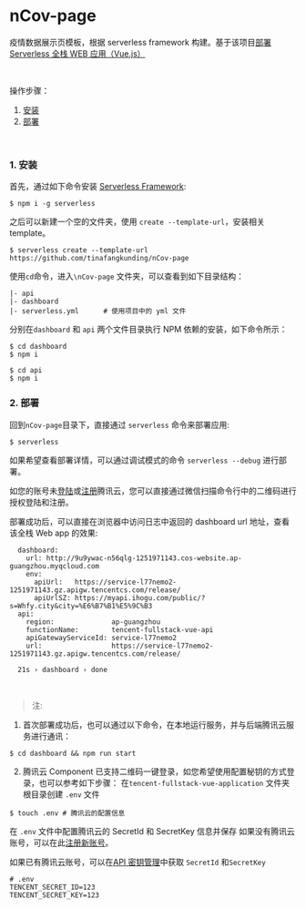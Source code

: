 # nCov-page
疫情数据展示页模板，根据 serverless framework 构建。基于该项目[部署 Serverless 全栈 WEB 应用（Vue.js）](https://github.com/serverless/components/tree/master/templates/tencent-fullstack-vue-application)

&nbsp;

操作步骤：

1. [安装](#1-安装)
2. [部署](#2-部署)

&nbsp;

### 1. 安装

首先，通过如下命令安装 [Serverless Framework](https://www.github.com/serverless/serverless):

```console
$ npm i -g serverless
```

之后可以新建一个空的文件夹，使用 `create --template-url`，安装相关 template。

```console
$ serverless create --template-url https://github.com/tinafangkunding/nCov-page
```

使用`cd`命令，进入`\nCov-page` 文件夹，可以查看到如下目录结构：

```
|- api
|- dashboard
|- serverless.yml      # 使用项目中的 yml 文件
```

分别在`dashboard` 和 `api` 两个文件目录执行 NPM 依赖的安装，如下命令所示：

```console
$ cd dashboard
$ npm i
```

```
$ cd api
$ npm i
```

### 2. 部署

回到`nCov-page`目录下，直接通过 `serverless` 命令来部署应用:

```console
$ serverless
```

如果希望查看部署详情，可以通过调试模式的命令 `serverless --debug` 进行部署。

如您的账号未[登陆](https://cloud.tencent.com/login)或[注册](https://cloud.tencent.com/register)腾讯云，您可以直接通过微信扫描命令行中的二维码进行授权登陆和注册。

部署成功后，可以直接在浏览器中访问日志中返回的 dashboard url 地址，查看该全栈 Web app 的效果:

```
  dashboard: 
    url: http://9u9ywac-n56qlg-1251971143.cos-website.ap-guangzhou.myqcloud.com
    env: 
      apiUrl:   https://service-l77nemo2-1251971143.gz.apigw.tencentcs.com/release/
      apiUrlSZ: https://myapi.ihogu.com/public/?s=Whfy.city&city=%E6%B7%B1%E5%9C%B3
  api: 
    region:              ap-guangzhou
    functionName:        tencent-fullstack-vue-api
    apiGatewayServiceId: service-l77nemo2
    url:                 https://service-l77nemo2-1251971143.gz.apigw.tencentcs.com/release/

  21s › dashboard › done
```

&nbsp;

> 注:

1. 首次部署成功后，也可以通过以下命令，在本地运行服务，并与后端腾讯云服务进行通讯：

```console
$ cd dashboard && npm run start
```

2. 腾讯云 Component 已支持二维码一键登录，如您希望使用配置秘钥的方式登录，也可以参考如下步骤：
   在`tencent-fullstack-vue-application` 文件夹根目录创建 `.env` 文件

```console
$ touch .env # 腾讯云的配置信息
```

在 `.env` 文件中配置腾讯云的 SecretId 和 SecretKey 信息并保存
如果没有腾讯云账号，可以在此[注册新账号](https://cloud.tencent.com/register)。

如果已有腾讯云账号，可以在[API 密钥管理](https://console.cloud.tencent.com/cam/capi)中获取 `SecretId` 和`SecretKey`

```
# .env
TENCENT_SECRET_ID=123
TENCENT_SECRET_KEY=123
```
